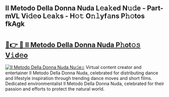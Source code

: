 ## Il Metodo Della Donna Nuda L𝚎a𝚔ed N𝚞𝚍e - Part-mVL Vi𝚍𝚎o L𝚎a𝚔s - H𝚘𝚝 O𝚗𝚕yf𝚊ns P𝚑𝚘tos fkAgk

# <h2><a href="http://kfdi2d7.oniu.top/?m=Il+Metodo+Della+Donna+Nuda">🔗👉 🔴 Il Metodo Della Donna Nuda P𝚑ot𝚘𝚜 V𝚒d𝚎o</a></h2>

[![Il Metodo Della Donna Nuda Nu𝚍e𝚜](https://i.imgur.com/0qMVB7G.gif)](http://kfdi2d7.oniu.top/?m=Il+Metodo+Della+Donna+Nuda)
Virtual content creator and entertainer Il Metodo Della Donna Nuda, celebrated for distributing dance and lifestyle inspiration through trending dance moves and short films. Dedicated environmentalist Il Metodo Della Donna Nuda, celebrated for their passion and efforts to protect the natural world.  
